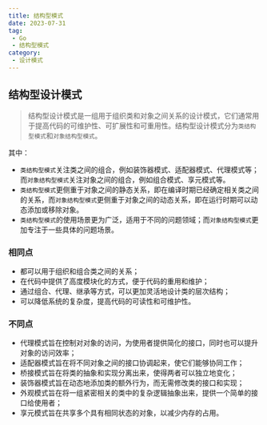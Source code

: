 ```yaml
---
title: 结构型模式
date: 2023-07-31
tag:
 - Go
 - 结构型模式
category:
 - 设计模式
---
```


## 结构型设计模式

> 结构型设计模式是一组用于组织类和对象之间关系的设计模式，它们通常用于提高代码的可维护性、可扩展性和可重用性。结构型设计模式分为`类结构型模式`和`对象结构型模式`。

其中：

- `类结构型模式`关注类之间的组合，例如装饰器模式、适配器模式、代理模式等；而`对象结构型模式`关注对象之间的组合，例如组合模式、享元模式等。
- `类结构型模式`更侧重于对象之间的静态关系，即在编译时期已经确定相关类之间的关系，而`对象结构型模式`更侧重于对象之间的动态关系，即在运行时期可以动态添加或移除对象。
- `类结构型模式`的使用场景更为广泛，适用于不同的问题领域；而`对象结构型模式`更加专注于一些具体的问题场景。

### 相同点

- 都可以用于组织和组合类之间的关系；
- 在代码中提供了高度模块化的方式，便于代码的重用和维护；
- 通过组合、代理、继承等方式，可以更加灵活地设计类的层次结构；
- 可以降低系统的复杂度，提高代码的可读性和可维护性。

### 不同点

- 代理模式旨在控制对对象的访问，为使用者提供简化的接口，同时也可以提升对象的访问效率；
- 适配器模式旨在将不同对象之间的接口协调起来，使它们能够协同工作；
- 桥接模式旨在将类的抽象和实现分离出来，使得两者可以独立地变化；
- 装饰器模式旨在动态地添加类的额外行为，而无需修改类的接口和实现；
- 外观模式旨在将一组紧密相关的类中的复杂逻辑抽象出来，提供一个简单的接口给使用者；
- 享元模式旨在共享多个具有相同状态的对象，以减少内存的占用。


<Catalog />